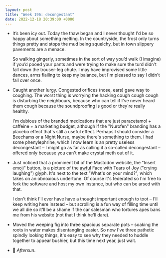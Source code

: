 ```yaml
---
layout: post
title: "Week 196: decongestant"
date: 2022-12-18 20:39:00 +0000
---
```


- It’s been icy out. Today the thaw began and I never thought I'd be so happy about something melting. In the countryside, the frost only turns things pretty and stops the mud being squelchy, but in town slippery pavements are a menace.

  So walking gingerly, sometimes in the sort of way you’d walk (I imagine) if you’d pooed your pants and were trying to make sure the turd didn't fall down the trouser-leg chute. I may have improvised some little dances, arms flailing to keep my balance, but I'm pleased to say I didn't fall over once.

- Caught another lurgy. Congested orifices (nose, ears) gave way to coughing. The worst thing is worrying the hacking cough cough cough is disturbing the neighbours, because who can tell if I've never heard them cough because the soundproofing is good or they're really healthy.

  I'm dubious of the branded medications that are just paracetamol + caffeine + a marketing budget, although if the "Nurofen"  branding has a placebo effect that's still a useful effect. Perhaps I should consider a Beechams or a Night Nurse, maybe there's something to them. I had some phenylephrine, which I now learn is an pretty useless decongestant – I might go as far as calling it a so-called decongestant – offered only because you can't make crystal meth out of it.

- Just noticed that a prominent bit of the Mastodon website, the "Insert emoji" button, is a picture of the [awful](https://en.wikipedia.org/wiki/Face_with_Tears_of_Joy_emoji#Reception:~:text=obnoxious%2C%20chortling%20little%20yellow%20dickhead) Face with Tears of Joy ("crying laughing") glyph. It's next to the text "What's on your mind?", which takes on an obnoxious undertone. Of course it's federated so I'm free to fork the software and host my own instance, but who can be arsed with that.

  I don't think I'll ever have have a thought important enough to toot – I'll keep writing here instead – but scrolling is a fun way of filling time until we all die so it'll be a shame if the car salesman who tortures apes bans me from his website (not that I think he'll dare).

- Moved the weeping fig into three spacious separate pots – soaking the roots in water makes disentangling easier. So now I've three pathetic spindly looking things, it's easy to see why they needed to huddle together to appear bushier, but this time next year, just wait.

- 🎦 <cite>Aftersun</cite>.
